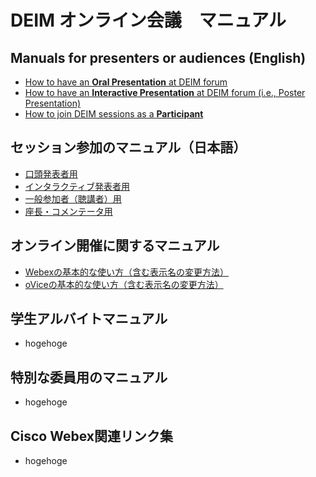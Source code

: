 # DEIM オンライン会議　マニュアル

## Manuals for presenters or audiences (English)
- [How to have an **Oral Presentation** at DEIM forum](forPresenter_en.md)
- [How to have an **Interactive Presentation** at DEIM forum (i.e., Poster Presentation)](forPosterPresenter_en.md)
- [How to join DEIM sessions as a **Participant**](forAudience_en.md)

## セッション参加のマニュアル（日本語）
- [口頭発表者用](forPresenter.md)
- [インタラクティブ発表者用](forPosterPresenter.md)
- [一般参加者（聴講者）用](forAudience.md)
- [座長・コメンテータ用](forCommentator.md)

## オンライン開催に関するマニュアル
- [Webexの基本的な使い方（含む表示名の変更方法）](webex_manual.md)
- [oViceの基本的な使い方（含む表示名の変更方法）](ovice_manual.md)

## 学生アルバイトマニュアル
- hogehoge

## 特別な委員用のマニュアル
- hogehoge

## Cisco Webex関連リンク集
- hogehoge
